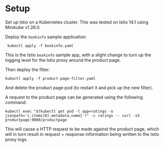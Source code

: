 Setup
=====

Set up Istio on a Kubernetes cluster.
This was tested on Istio 14.1 using Minikube v1.26.0.

Deploy the `bookinfo` sample application:
```
 kubectl apply -f bookinfo.yaml
```

This is the Istio `bookinfo` sample app, with a slight change to turn up the logging level for the Istio proxy around the product page.

Then deploy the filter:
```
kubectl apply -f product-page-filter.yaml
```

And delete the product page pod (to restart it and pick up the new filter).

A request to the product page can be generated using the following command:
```
kubectl exec "$(kubectl get pod -l app=ratings -o jsonpath='{.items[0].metadata.name}')" -c ratings -- curl -sS productpage:9080/productpage
```

This will cause a HTTP request to be made against the product page, which will in turn result in request + response information being written to the Istio proxy logs.

